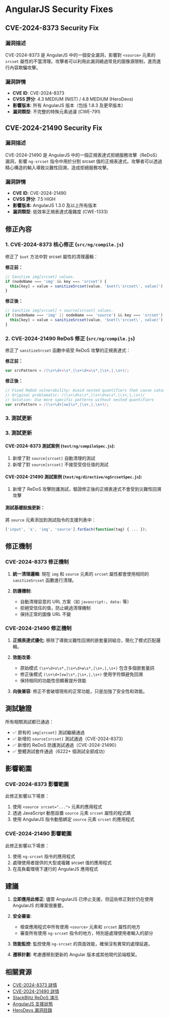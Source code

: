 # AngularJS Security Fixes

## CVE-2024-8373 Security Fix

### 漏洞描述
CVE-2024-8373 是 AngularJS 中的一個安全漏洞，影響對 `<source>` 元素的 `srcset` 屬性的不當清理。攻擊者可以利用此漏洞繞過常見的圖像源限制，進而進行內容欺騙攻擊。

### 漏洞詳情
- **CVE ID**: CVE-2024-8373
- **CVSS 評分**: 4.3 MEDIUM (NIST) / 4.8 MEDIUM (HeroDevs)
- **影響版本**: 所有 AngularJS 版本（包括 1.8.3 及更早版本）
- **漏洞類型**: 不完整的特殊元素過濾 (CWE-791)

## CVE-2024-21490 Security Fix

### 漏洞描述
CVE-2024-21490 是 AngularJS 中的一個正規表達式拒絕服務攻擊（ReDoS）漏洞，影響 `ng-srcset` 指令中用於分割 srcset 值的正規表達式。攻擊者可以透過精心構造的輸入導致災難性回溯，造成拒絕服務攻擊。

### 漏洞詳情
- **CVE ID**: CVE-2024-21490
- **CVSS 評分**: 7.5 HIGH
- **影響版本**: AngularJS 1.3.0 及以上所有版本
- **漏洞類型**: 低效率正規表達式複雜度 (CWE-1333)

## 修正內容

### 1. CVE-2024-8373 核心修正 (`src/ng/compile.js`)
修正了 `$set` 方法中對 srcset 屬性的清理邏輯：

**修正前：**
```javascript
// Sanitize img[srcset] values.
if (nodeName === 'img' && key === 'srcset') {
  this[key] = value = sanitizeSrcset(value, '$set(\'srcset\', value)');
}
```

**修正後：**
```javascript
// Sanitize img[srcset] + source[srcset] values.
if ((nodeName === 'img' || nodeName === 'source') && key === 'srcset') {
  this[key] = value = sanitizeSrcset(value, '$set(\'srcset\', value)');
}
```

### 2. CVE-2024-21490 ReDoS 修正 (`src/ng/compile.js`)
修正了 `sanitizeSrcset` 函數中易受 ReDoS 攻擊的正規表達式：

**修正前：**
```javascript
var srcPattern = /(\s+\d+x\s*,|\s+\d+w\s*,|\s+,|,\s+)/;
```

**修正後：**
```javascript
// Fixed ReDoS vulnerability: Avoid nested quantifiers that cause catastrophic backtracking
// Original problematic: /(\s+\d+x\s*,|\s+\d+w\s*,|\s+,|,\s+)/
// Solution: Use more specific patterns without nested quantifiers
var srcPattern = /(\s+\d+[xw]\s*,|\s+,|,\s+)/;
```

### 3. 測試更新

### 3. 測試更新

#### CVE-2024-8373 測試案例 (`test/ng/compileSpec.js`):
1. 新增了對 `source[srcset]` 自動清理的測試
2. 新增了對 `source[srcset]` 不接受受信任值的測試

#### CVE-2024-21490 測試案例 (`test/ng/directive/ngSrcsetSpec.js`):
1. 新增了 ReDoS 攻擊防護測試，驗證修正後的正規表達式不會受到災難性回溯攻擊

#### 測試基礎設施更新：
將 `source` 元素添加到測試指令的支援列表中：
```javascript
['input', 'a', 'img', 'source'].forEach(function(tag) { ... });
```

## 修正機制

### CVE-2024-8373 修正機制
1. **統一清理邏輯**: 現在 `img` 和 `source` 元素的 `srcset` 屬性都會使用相同的 `sanitizeSrcset` 函數進行清理。

2. **防護機制**: 
   - 自動清理惡意的 URL 方案（如 `javascript:`、`data:` 等）
   - 拒絕受信任的值，防止繞過清理機制
   - 保持正常的圖像 URL 不變

### CVE-2024-21490 修正機制
1. **正規表達式優化**: 移除了導致災難性回溯的嵌套量詞組合，簡化了模式匹配邏輯。

2. **效能改善**:
   - 原始模式 `(\s+\d+x\s*,|\s+\d+w\s*,|\s+,|,\s+)` 包含多個嵌套量詞
   - 修正後模式 `(\s+\d+[xw]\s*,|\s+,|,\s+)` 使用字符類避免回溯
   - 保持相同的功能性但顯著提升效能

3. **向後兼容**: 修正不會破壞現有的正常功能，只是加強了安全性和效能。

## 測試驗證

所有相關測試都已通過：
- ✅ 原有的 `img[srcset]` 測試繼續通過
- ✅ 新增的 `source[srcset]` 測試通過（CVE-2024-8373）
- ✅ 新增的 ReDoS 防護測試通過（CVE-2024-21490）
- ✅ 整體測試套件通過（6222+ 個測試全部成功）

## 影響範圍

### CVE-2024-8373 影響範圍
此修正影響以下場景：
1. 使用 `<source srcset="...">` 元素的應用程式
2. 透過 JavaScript 動態設置 `source` 元素 `srcset` 屬性的程式碼
3. 使用 AngularJS 指令動態綁定 `source` 元素 `srcset` 的應用程式

### CVE-2024-21490 影響範圍
此修正影響以下場景：
1. 使用 `ng-srcset` 指令的應用程式
2. 處理使用者提供的大型或複雜 srcset 值的應用程式
3. 在高負載環境下運行的 AngularJS 應用程式

## 建議

1. **立即應用此修正**: 儘管 AngularJS 已停止支援，但這些修正對於仍在使用 AngularJS 的專案很重要。

2. **安全審查**: 
   - 檢查應用程式中所有使用 `<source>` 元素和 `srcset` 屬性的地方
   - 審查所有使用 `ng-srcset` 指令的地方，特別是處理使用者輸入的部分

3. **效能監控**: 監控使用 `ng-srcset` 的頁面效能，確保沒有異常的處理延遲。

4. **遷移計劃**: 考慮遷移到更新的 Angular 版本或其他現代前端框架。

## 相關資源

- [CVE-2024-8373 詳情](https://nvd.nist.gov/vuln/detail/CVE-2024-8373)
- [CVE-2024-21490 詳情](https://nvd.nist.gov/vuln/detail/CVE-2024-21490)
- [StackBlitz ReDoS 演示](https://stackblitz.com/edit/angularjs-vulnerability-ng-srcset-redos)
- [AngularJS 支援狀態](https://docs.angularjs.org/misc/version-support-status)
- [HeroDevs 漏洞目錄](https://www.herodevs.com/vulnerability-directory/cve-2024-8373)
